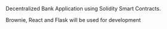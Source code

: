 Decentralized Bank Application using Solidity Smart Contracts.

Brownie, React and Flask will be used for development